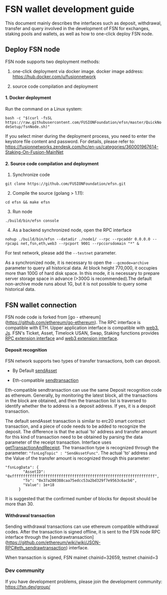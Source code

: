 # FSN wallet development guide

This document mainly describes the interfaces such as deposit, withdrawal, transfer and query involved in the development of FSN for exchanges, staking pools and wallets, as well as how to one-click deploy FSN node.

## Deploy FSN node

FSN node supports two deployment methods:

1. one-click deployment via docker image. docker image address: https://hub.docker.com/u/fusionnetwork

2. source code compilation and deployment

#### 1. Docker deployment

Run the command on a Linux system:

`bash -c "$(curl -fsSL https://raw.githubusercontent.com/FUSIONFoundation/efsn/master/QuickNodeSetup/fsnNode.sh)"`

If you select miner during the deployment process, you need to enter the keystore file content and password. For details, please refer to: https://fusionnetworks.zendesk.com/hc/en-us/categories/360001967614-Staking-On-Fusion-MainNet

#### 2. Source code compilation and deployment

1. Synchronize code

`git clone https://github.com/FUSIONFoundation/efsn.git`

2. Compile the source (golang > 1.11):

`cd efsn && make efsn`

3. Run node

`./build/bin/efsn console`

4. As a backend synchronized node, open the RPC interface

`nohup ./build/bin/efsn --datadir ./node1/ --rpc --rpcaddr 0.0.0.0 --rpcapi net,fsn,eth,web3 --rpcport 9001 --rpccorsdomain "*" &`

For test network, please add the `--testnet` parameter.

As a synchronized node, it is necessary to open the `--gcmode=archive` parameter to query all historical data. At block height 770,000, it occupies more than 100G of hard disk space. In this mode, it is necessary to prepare server storage space in advance (>300G is recommended).The default non-archive mode runs about 1G, but it is not possible to query some historical data.

## FSN wallet connection

FSN node code is forked from [go - ethereum] (https://github.com/ethereum/go-ethereum). The RPC interface is compatible with ETH. Upper application interface is compatible with [web3. Js](https://github.com/ethereum/web3.js). FSN's Ticket, Asset, Timelock USAN, Swap, Staking functions provides [RPC extension interface](https://github.com/FUSIONFoundation/efsn/wiki/FSN-RPC-API) and [web3 extension interface](https://github.com/FUSIONFoundation/web3-fusion-extend).

#### Deposit recognition

FSN network supports two types of transfer transactions, both can deposit.

- By Default [sendAsset](https://github.com/FUSIONFoundation/efsn/wiki/FSN-RPC-API#fsntx_sendAsset)

- Eth-compatible [sendtransaction](https://github.com/ethereum/wiki/wiki/JSON-RPC#eth_sendtransaction)

Eth-compatible sendtransaction can use the same Deposit recognition code as ethereum. Generally, by monitoring the latest block, all the transactions in the block are obtained, and then the transaction list is traversed to identify whether the to address is a deposit address. If yes, it is a despoit transaction.

The default sendAsset transaction is similar to erc20 smart contract transaction, and a piece of code needs to be added to recognize the deposit. The difference is that the actual 'to' address and transfer amount for this kind of transaction need to be obtained by parsing the data parameter of the receipt transaction. Interface uses [getTransactionAndReceipt](https://github.com/FUSIONFoundation/efsn/wiki/FSN-RPC-API#fsn_getTransactionAndReceipt). The transaction type is recognized through the parameter: ` "fsnLogTopic" : "SendAssetFunc" `. The actual 'to' address and the Value of the transfer amount is recognized through this parameter:

```
"fsnLogData": {
        "AssetID": "0xffffffffffffffffffffffffffffffffffffffffffffffffffffffffffffffff",
        "To": "0x37a200388caa75edcc53a2bd329f7e9563c6acb6",
        "Value": 1e+18
      }
```

It is suggested that the confirmed number of blocks for deposit should be more than 30.

#### Withdrawal transaction

Sending withdrawal transactions can use ethereum compatible withdrawal codes. After the transaction is signed offline, it is sent to the FSN node RPC interface through the [sendrawtransaction] (https://github.com/ethereum/wiki/wiki/JSON-RPC#eth_sendrawtransaction) interface.

When transaction is signed, FSN mainet chainid=32659, testnet chainid=3

### Dev community
If you have development problems, please join the development community: https://fsn.dev/group/
